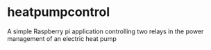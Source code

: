 # heatpumpcontrol
A simple Raspberry pi application controlling two relays in the power management of an electric heat pump
